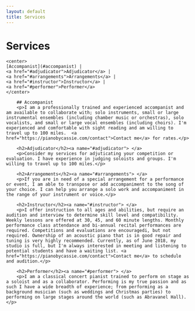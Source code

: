 ```yaml
---
layout: default
title: Services
---
```


<div class="post">
    <h1 class="pageTitle">Services</h1>

    <center>
    [Accompanist](#accompanist) | 
    <a href="#adjudicator">Adjudicator</a> | 
    <a href="#arrangements">Arrangements</a> | 
    <a href="#instructor">Instructor</a> | 
    <a href="#performer">Performer</a>
    </center>

        ## Accompanist
        <p>I am a professionally trained and experienced accompanist and am available to collaborate with; solo instruments, small or large instrumental ensembles (including chamber music or orchestras), solo vocalists, and small or large vocal ensembles (including choirs). I'm experienced and comfortable with sight reading and am willing to travel up to 100 miles.  <a href="https://pianobycassie.com/contact">Contact me</a> for rates.</p>

        <h2>Adjudicator</h2><a name="#adjudicator"> </a>
        <p>Consider my services for adjuticating your competition or evaluation. I have experience in judging soloists and groups. I'm willing to travel up to 100 miles.</p>

        <h2>Arrangements</h2><a name="#arrangements"> </a>
        <p>If you are in need of a special arrangement for a performance or event, I am able to transpose or add accompaniment to the song of your choice. I can help you arrange a solo work and accompaniment in the range of your instrument or voice.</p>

        <h2>Instructor</h2><a name="#instructor"> </a>
        <p>I offer instruction to all ages and abilities, but require an audition and interview to determine skill level and compatibility. Weekly lessons are offered at 30, 45, and 60 minute lengths. Monthly performance class attendance and bi-annual recital performances are required. Competitions and evaluations are encouragedi, but not required. Ownership of an acoustic piano that is in good repair and tuning is very highly recommended. Currently, as of June 2018, my studio is full, but I'm always interested in meeting and listening to potential students and have a waiting list. <a href="https://pianobycassie.com/contact">Contact me</a> to schedule and audition.</p>

        <h2>Performer</h2><a name="#performer"> </a>
        <p>I am a classical concert pianist trained to perform on stage as a soloist and as a collaborator. Performing is my true passion and as such I have a wide breadth of experience; from performing as a background musician (such as weddings and Christmas parties) to performing on large stages around the world (such as Abravanel Hall).</p>

</div>
